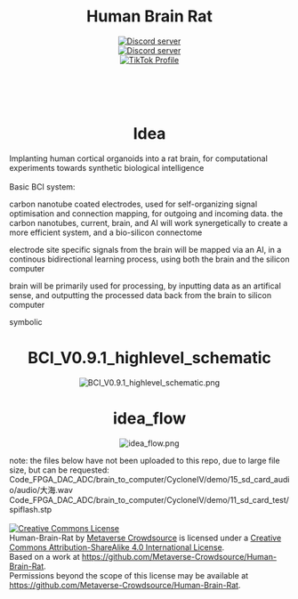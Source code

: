 

<h1 align="center">Human Brain Rat</h1>


<div align="center">
  <a href="https://discord.gg/mJECK72VhD">
    <img src="https://img.shields.io/static/v1?label=Unlimited%20Research%20Cooperative&message=Join%20Now&color=7289DA&logo=discord&style=for-the-badge" alt="Discord server">
  </a>
</div>
<div align="center">
  <a href="https://discord.gg/HBHGvDxDmt">
    <img src="https://img.shields.io/static/v1?label=Metaverse%20Crowdsource&message=450%20Members&color=7289DA&logo=discord&style=for-the-badge" alt="Discord server">
  </a>
</div>

<div align="center">
  <a href="https://www.tiktok.com/@metaversecrowdsourcebr">
    <img src="https://img.shields.io/badge/TikTok-%40metaversecrowdsourcebr-ff0080?style=for-the-badge&logo=tiktok&logoColor=white&labelColor=000000" alt="TikTok Profile">
  </a>
</div>

<br>
<br>


<br>
<br>
<h1 align="center">Idea</h1>
Implanting human cortical organoids into a rat brain, for computational experiments towards synthetic biological intelligence
<br>
<br>
Basic BCI system:

carbon nanotube coated electrodes, used for self-organizing signal optimisation and connection mapping, for outgoing and incoming data. the carbon nanotubes, current, brain, and AI will work synergetically to create a more efficient system, and a bio-silicon connectome

electrode site specific signals from the brain will be mapped via an AI, in a continous bidirectional learning process, using both the brain and the silicon computer

brain will be primarily used for processing, by inputting data as an artifical sense, and outputting the processed data back from the brain to silicon computer

symbolic

<h1 align="center">BCI_V0.9.1_highlevel_schematic</h1>
<p align="center">
  <img src="https://raw.githubusercontent.com/Unlimited-Research-Cooperative/Human-Brain-Rat/prototyping/BCI_V0.9.1_highlevel_schematic.png" alt="BCI_V0.9.1_highlevel_schematic.png">
</p>
<h1 align="center">idea_flow</h1>
<p align="center">
  <img src="https://raw.githubusercontent.com/Unlimited-Research-Cooperative/Human-Brain-Rat/prototyping/idea_flow.png" alt="idea_flow.png">
</p>
note: 
the files below have not been uploaded to this repo, due to large file size, but can be requested:
Code_FPGA_DAC_ADC/brain_to_computer/CycloneIV/demo/15_sd_card_audio/audio/大海.wav
Code_FPGA_DAC_ADC/brain_to_computer/CycloneIV/demo/11_sd_card_test/spiflash.stp
<br>
<br>
<a rel="license" href="http://creativecommons.org/licenses/by-sa/4.0/"><img alt="Creative Commons License" style="border-width:0" src="https://i.creativecommons.org/l/by-sa/4.0/88x31.png" /></a><br /><span xmlns:dct="http://purl.org/dc/terms/" property="dct:title">Human-Brain-Rat</span> by <a xmlns:cc="http://creativecommons.org/ns#" href="https://github.com/Metaverse-Crowdsource/Human-Brain-Rat" property="cc:attributionName" rel="cc:attributionURL">Metaverse Crowdsource</a> is licensed under a <a rel="license" href="http://creativecommons.org/licenses/by-sa/4.0/">Creative Commons Attribution-ShareAlike 4.0 International License</a>.<br />Based on a work at <a xmlns:dct="http://purl.org/dc/terms/" href="https://github.com/Metaverse-Crowdsource/Human-Brain-Rat" rel="dct:source">https://github.com/Metaverse-Crowdsource/Human-Brain-Rat</a>.<br />Permissions beyond the scope of this license may be available at <a xmlns:cc="http://creativecommons.org/ns#" href="https://github.com/Metaverse-Crowdsource/Human-Brain-Rat" rel="cc:morePermissions">https://github.com/Metaverse-Crowdsource/Human-Brain-Rat</a>.

